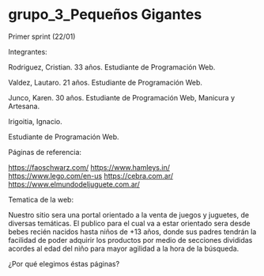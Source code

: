 # grupo_3_Pequeños Gigantes

Primer sprint (22/01)

Integrantes:

Rodriguez, Cristian.
33 años.
Estudiante de Programación Web.

Valdez, Lautaro.
21 años.
Estudiante de Programación Web.

Junco, Karen.
30 años.
Estudiante de Programación Web, Manicura y Artesana.

Irigoitia, Ignacio.

Estudiante de Programación Web.

Páginas de referencia:

https://faoschwarz.com/
https://www.hamleys.in/
https://www.lego.com/en-us
https://cebra.com.ar/
https://www.elmundodeljuguete.com.ar/

Tematica de la web:

Nuestro sitio sera una portal orientado a la venta de juegos y juguetes, de diversas temáticas.
El publico para el cual va a estar orientado sera desde bebes recién nacidos hasta niños de +13 años, donde sus padres tendrán la facilidad de poder adquirir los productos
por medio de secciones divididas acordes al edad del niño para mayor agilidad a la hora de la búsqueda.

¿Por qué elegimos éstas páginas?
